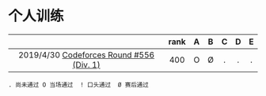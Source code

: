 # 个人训练

|                                          | rank |  A   |  B   |  C   |  D   |  E   |
| :--------------------------------------: | :--: | :--: | :--: | :--: | :--: | :--: |
| 2019/4/30 [Codeforces Round #556 (Div. 1)](https://codeforces.com/contest/1149) | 400  |  O   |  Ø   |  .   |  .   |  .   |

`. 尚未通过 O 当场通过  ! 口头通过  Ø 赛后通过`
